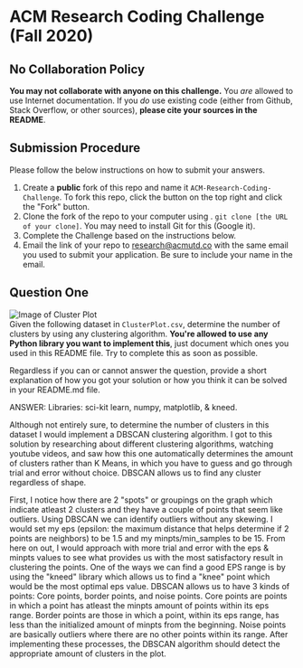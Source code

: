 # ACM Research Coding Challenge (Fall 2020)

## No Collaboration Policy

**You may not collaborate with anyone on this challenge.** You _are_ allowed to use Internet documentation. If you _do_ use existing code (either from Github, Stack Overflow, or other sources), **please cite your sources in the README**.

## Submission Procedure

Please follow the below instructions on how to submit your answers.

1. Create a **public** fork of this repo and name it `ACM-Research-Coding-Challenge`. To fork this repo, click the button on the top right and click the "Fork" button.
2. Clone the fork of the repo to your computer using . `git clone [the URL of your clone]`. You may need to install Git for this (Google it).
3. Complete the Challenge based on the instructions below.
4. Email the link of your repo to research@acmutd.co with the same email you used to submit your application. Be sure to include your name in the email.

## Question One

![Image of Cluster Plot](ClusterPlot.png)
<br/>
Given the following dataset in `ClusterPlot.csv`, determine the number of clusters by using any clustering algorithm. **You're allowed to use any Python library you want to implement this**, just document which ones you used in this README file. Try to complete this as soon as possible.

Regardless if you can or cannot answer the question, provide a short explanation of how you got your solution or how you think it can be solved in your README.md file.



ANSWER: 
Libraries: sci-kit learn, numpy, matplotlib, & kneed.

Although not entirely sure, to determine the number of clusters in this dataset I would implement a DBSCAN clustering algorithm. I got to this solution by researching about different clustering algorithms, watching youtube videos, and saw how this one automatically determines the amount of clusters rather than K Means, in which you have to guess and go through trial and error without choice. DBSCAN allows us to find any cluster regardless of shape. 

First, I notice how there are 2 "spots" or groupings on the graph which indicate atleast 2 clusters and they have a couple of points that seem like outliers. Using DBSCAN we can identify outliers without any skewing. I would set my eps (epsilon: the maximum distance that helps determine if 2 points are neighbors) to be 1.5 and my minpts/min_samples to be 15. From here on out, I would approach with more trial and error with the eps & minpts values to see what provides us with the most satisfactory result in clustering the points. One of the ways we can find a good EPS range is by using the "kneed" library which allows us to find a "knee" point which would be the most optimal eps value. DBSCAN allows us to have 3 kinds of points: Core points, border points, and noise points. Core points are points in which a point has atleast the minpts amount of points within its eps range. Border points are those in which a point, within its eps range, has less than the initialized amount of minpts from the beginning. Noise points are basically outliers where there are no other points within its range. After implementing these processes, the DBSCAN algorithm should detect the appropriate amount of clusters in the plot. 
